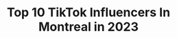 ---
title: Top 10 TikTok Influencers In Montreal in 2023
description: >-
  Find top TikTok influencers in Montreal in 2023. Most popular hashtags: #fyp #foryou #foryoupage #duet.
platform: TikTok
hits: 373
text_top: Identify the top-rated TikTok accounts on inBeat.
text_bottom: Our search engine aggregates 373 TikTok influencers like this in Montreal, Canada for you to connect with.
profiles:
  - username: "navi_manhas_17"
    fullname: >-
      Navi
    bio: >-
      🅽🅰🆅🅸 🆁🅰🅹🅿🆄🆃 🅲🅳🅸 🅲🅾🅻🅻🅴🅶🅴 Montreal
    location: "Canada"
    followers: 5826
    engagement: 581
    commentsToLikes: 0.015956
    id: ck7zo5f7vhyq00j78b0mr2gkm
    verified: false
    hashtags: ""
  - username: "yarahammadd"
    fullname: >-
      Yara Hammad
    bio: >-
      Montreal
    location: "Canada"
    followers: 29200
    engagement: 540
    commentsToLikes: 0.014012
    id: ckc34zb1qu8p60j23v3dtet3i
    verified: false
    hashtags: "#canada, #montrealcanada, #montreal, #fyp"
  - username: "louisa.qau"
    fullname: >-
      Louisa Qauritaiyuk
    bio: >-
      Inuk Montreal 🇨🇦
    location: "Canada"
    followers: 117500
    engagement: 2029
    commentsToLikes: 0.039106
    id: ckdcjxuq9lycc0j23i1dgktvl
    verified: false
    hashtags: "#duet, #nativetiktok, #standwithmikmaq, #bestfriend"
  - username: "mtl.shay"
    fullname: >-
      Shay🦋
    bio: >-
      Montreal #ENDSARS🇳🇬 Kakashi Hatake’s Wife😌
    location: "Canada"
    followers: 41900
    engagement: 2174
    commentsToLikes: 0.047411
    id: cka62m57g0hck0i787tpzrp3x
    verified: false
    hashtags: "#pain, #jokes, #jahkingguillory, #morningboost"
  - username: "itscarlchiasson"
    fullname: >-
      Carl Chiasson 💧ENGLISH
    bio: >-
      •Montréal 🇨🇦 •carlchiassonbusiness@outlook.com💌
    location: "Canada"
    followers: 2200000
    engagement: 2195
    commentsToLikes: 0.013269
    id: ckcelx17vvyc60j23n60a9uwv
    verified: true
    hashtags: "#pov, #whatieatinaday"
  - username: "fleuroutlines"
    fullname: >-
      fleuroutlinesoninsta
    bio: >-
      19| montréal, canada 📍| 🇭🇹🇯🇲🇨🇦 CEO of adobe draw
    location: "Canada"
    followers: 18200
    engagement: 2009
    commentsToLikes: 0.067726
    id: ck8tprzjpqnjr0j78mnkej2yw
    verified: false
    hashtags: "#notforyou, #foryoupage, #promlook, #promdiy"
  - username: "montreal_meme"
    fullname: >-
      Meme en français
    bio: >-
      Follow moi je post des tiktok qui représente Montréal
    location: "Canada"
    followers: 3414
    engagement: 2380
    commentsToLikes: 0.047560
    id: ckb165ukctmhm0j236qk369n5
    verified: false
    hashtags: "#ryp, #happyathome, #confinement, #forupage"
  - username: "phillychaz23"
    fullname: >-
      Philly
    bio: >-
      Montreal 🇨🇦 guy Home is where the heart is! & with my Annie is where it's at
    location: "Canada"
    followers: 2096
    engagement: 1390
    commentsToLikes: 0.250787
    id: ckcuxlqi3m3p80j23ckim2g1r
    verified: false
    hashtags: "#goodmorning, #tiktokfamily, #duet, #iga"
  - username: "zabelleeee"
    fullname: >-
      Isabelle
    bio: >-
      22 📍singapore/montreal
    location: "Canada"
    followers: 27600
    engagement: 2099
    commentsToLikes: 0.024475
    id: ckbl63sho3s8w0j23887with5
    verified: false
    hashtags: "#fyp, #halloween, #foryou, #fathersday"
  - username: "livlaughlove514"
    fullname: >-
      Liv
    bio: >-
      Montreal, Canada 🇨🇦
    location: "Canada"
    followers: 4849
    engagement: 1001
    commentsToLikes: 0.144265
    id: ck8z6r3ion6x10j78b2vi1h4g
    verified: false
    hashtags: "#foryoupage, #rainforestfacts, #wholenewgame, #fyp"
---